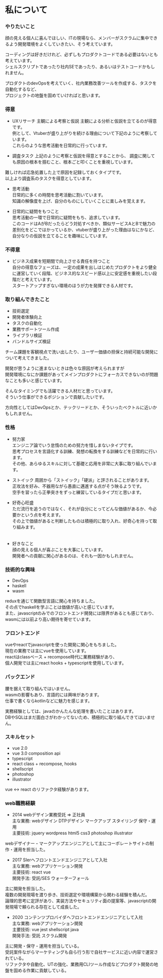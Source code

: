 # 私について

### やりたいこと

顔の見える個人に喜んでほしい、ITの現場なら、メンバーがスクラムに集中できるよう開発環境をよくしていきたい、そう考えています。  　　
  
コーディングは好きだけれど、必ずしもプロダクトコードである必要はないとも考えています。  
シェルスクリプトであったり社内SEであったり、あるいはテストコードかもしれません。  
  
プロダクトのdevOpsを考えていく、社内業務改善ツールを作成する、タスクを自動化するなど、  
プロジェクトの地盤を固めていければと思います。  
  
### 得意

* UXリサーチ 主観による考察と仮説
主観による分析と仮説を立てるのが得意です。  
例として、Vtuberが盛り上がりを続ける理由について下記のように考察しています。  
これらのような思考活動を日常的に行っています。  

* 調査タスク
上記のように考察と仮説を得意とすることから、
調査に関しても原因の根本を掴むこと、根本ごと叩くことを重視しています。  

難しければ応急処置した上で原因を記録しておくタイプです。  
以上より調査系のタスクを得意としています。  

* 思考活動  
日常的に多くの時間を思考活動に割いています。  
知識の解像度を上げ、自分のものにしていくことに楽しみを覚えます。  
  
* 日常的に疑問をもつこと  
思考活動の一環で日常的に疑問をもち、追求しています。  
このコードはAがBだったらどう対処すべきか、類似サービスAとBで魅力の差別化をどこではかっているか、vtuberが盛り上がった理由はなにかなど、自分なりの仮説を立てることを趣味にしています。  

  
### 不得意

* ビジネス成果を短期間で向上させる責任を持つこと  
自分の得意なフェーズは、一定の成果を出しはじめたプロダクトをより健全に運営していく段階、ビジネス的なスピード感以上に安定感を重視したい段階だと考えています。  
スタートアップすぎない環境のほうが力を発揮できる人材です。

### 取り組んできたこと

* 技術選定
* 開発者体験向上
* タスクの自動化
* 業務サポートツール作成
* ライブラリ検証
* バンドルサイズ検証
  
チーム課題を客観視点で洗い出したり、ユーザー価値の担保と持続可能な開発について考えてきました。  
  
開発が思うように進まないときは色々な原因が考えられますが  
開発環境になにか課題があってメインプロダクトにフォーカスできないのが問題なことも多いと感じています。  
  
そんなタイミングでも活躍できる人材だと思っています。  
そういう仕事ができるポジションで貢献したいです。  
  
方向性としてはDevOpsとか、テックリードとか、そういったベクトルに近いかもしれません。  

### 性格

* 努力家  
エンジニア論でいう怠惰のための努力を惜しまないタイプです。  
思考プロセスを言語化する訓練、発想の転換をする訓練などを日常的に行います。  
その他、あらゆるスキルに対して基礎と応用を非常に大事に取り組んでいます。  
  
* ストイック
周囲から「ストイック」「硬派」と評されることがあります。  
正攻法を好み、不器用ながら愚直に邁進する点がそう映るようです。  
空手を習ったら正拳突きをずっと練習しているタイプだと思います。  
  
* 好奇心旺盛  
ただ流行を追うのではなく、それが自分にとってどんな価値があるか、今必要かという点を考えます。  
その上で価値があると判断したものは積極的に取り入れ、好奇心を持って取り組みます。  
  　
* 好きなこと  
顔の見える個人が喜ぶことを大事にしています。  
開発者への貢献に関心があるのは、それも一因かもしれません。

### 技術的な興味

* DevOps
* haskell
* wasm

reduxを通じて関数型言語に関心を持ちました。  
その点でhaskellを学ぶことは価値が高いと感じています。  
また、javascriptのみでのフロントエンド開発には限界があるとも感じており、wasmには以前より高い期待を寄せています。  

### フロントエンド

vueやreactでjavascriptを使った開発に関心をもちました。  
現在の業務では主にvueを使用しています。  
reactはclassベース + recompose時代に業務経験があり、  
個人開発では主にreact hooks + typescriptを使用しています。

### バックエンド

腰を据えて取り組んではいません。  
wasmの影響もあり、言語的には興味があります。  
仕事で書くならkotlinなどに魅力を感じます。  
  
実務経験としては、javaのかんたんな処理を書いたことはあります。  
DBやSQLはまだ面白さがわかってないため、積極的に取り組んできてはいません。  
  
### スキルセット
* vue 2.0
* vue 3.0 composition api
* typescript
* react class + recompose, hooks
* shellscript
* photoshop
* illustrator
  
vue <-> react のリファクタ経験があります。  


### web職務経験
* 2014 webデザイン業務受託 => 正社員  
主な業務: webデザイン DTPデザイン マークアップ スタイリング 保守・運用  
主要技術: jquery wordpress html5 css3 photoshop illustrator  
  
webデザイナー・マークアップエンジニアとして主にコーポレートサイトの制作・運用を担当した。  
  
* 2017 SIerへフロントエンドエンジニアとして入社  
主な業務: webアプリケーション開発  
主要技術: react vue  
開発手法: 受託/SES ウォーターフォール  
  
主に開発を担当した。  
複数の開発現場を渡り歩き、技術選定や環境構築から関わる経験を積んだ。  
論理的思考に定評があり、実装方法やセキュリティ面の提案等、javascriptの開発現場で頼られる存在として成長した。  
  
* 2020 コンテンツプロバイダへフロントエンドエンジニアとして入社  
主な業務: webアプリケーション開発  
主要技術: vue jest shellscript java  
開発手法: 受託 スクラム開発  
  
主に開発・保守・運用を担当している。  
受託案件ながらマーケティングも自ら行う形で自社サービスに近い内容で運営されている。  
リファクタや自動化、UTの強化、業務用CLIツール作成などプロダクト開発の地盤を固める作業に貢献している。  
